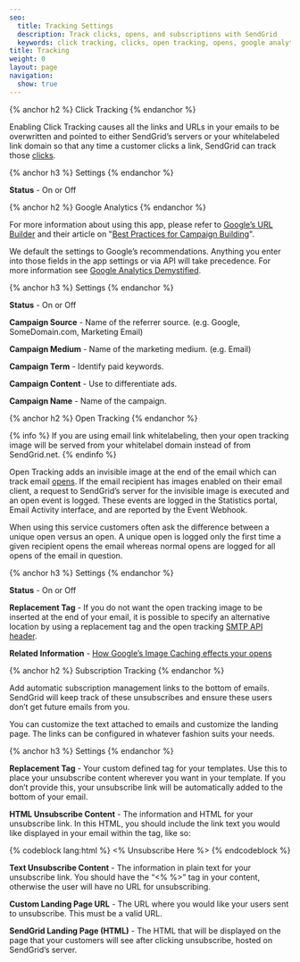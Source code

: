 ```yaml
---
seo:
  title: Tracking Settings
  description: Track clicks, opens, and subscriptions with SendGrid
  keywords: click tracking, clicks, open tracking, opens, google analytics, tracking with analytics, subscription tracking
title: Tracking
weight: 0
layout: page
navigation:
  show: true
---
```


{% anchor h2 %}
Click Tracking
{% endanchor %}

Enabling Click Tracking causes all the links and URLs in your emails to be overwritten and pointed to either SendGrid’s servers or your whitelabeled link domain so that any time a customer clicks a link, SendGrid can track those [clicks]({{root_url}}/Glossary/clicks.html).

{% anchor h3 %}
Settings
{% endanchor %}

**Status** - On or Off

{% anchor h2 %}
Google Analytics
{% endanchor %}

For more information about using this app, please refer to [Google’s URL Builder](https://support.google.com/analytics/answer/1033867?hl=en) and their article on "[Best Practices for Campaign Building](https://support.google.com/analytics/answer/1037445)".

We default the settings to Google’s recommendations. Anything you enter into those fields in the app settings or via API will take precedence. For more information see [Google Analytics Demystified](https://support.sendgrid.com/hc/en-us/articles/200181468).

{% anchor h3 %}
Settings
{% endanchor %}

**Status** - On or Off

**Campaign Source** - Name of the referrer source. (e.g. Google, SomeDomain.com, Marketing Email)

**Campaign Medium** - Name of the marketing medium. (e.g. Email)

**Campaign Term** - Identify paid keywords.

**Campaign Content** - Use to differentiate ads.

**Campaign Name** - Name of the campaign.

{% anchor h2 %}
Open Tracking
{% endanchor %}

{% info %}
If you are using email link whitelabeling, then your open tracking image will be served from your whitelabel domain instead of from SendGrid.net.
{% endinfo %}

Open Tracking adds an invisible image at the end of the email which can track email [opens]({{root_url}}/Glossary/opens.html). If the email recipient has images enabled on their email client, a request to SendGrid’s server for the invisible image is executed and an open event is logged. These events are logged in the  Statistics portal, Email Activity interface, and are reported by the Event Webhook.

When using this service customers often ask the difference between a unique open versus an open. A unique open is logged only the first time a given recipient opens the email whereas normal opens are logged for all opens of the email in question.

{% anchor h3 %}
Settings
{% endanchor %}

**Status** - On or Off

**Replacement Tag** - If you do not want the open tracking image to be inserted at the end of your email, it is possible to specify an alternative location by using a replacement tag and the open tracking [SMTP API header]({{root_url}}/API_Reference/SMTP_API/apps.html#opentrack).

**Related Information** - [How Google’s Image Caching effects your opens]({{site.blog_url}}/googles-new-image-caching-5-things-need-know/)

{% anchor h2 %}
Subscription Tracking
{% endanchor %}

Add automatic subscription management links to the bottom of emails. SendGrid will keep track of these unsubscribes and ensure these users don’t get future emails from you.

You can customize the text attached to emails and customize the landing page. The links can be configured in whatever fashion suits your needs.

{% anchor h3 %}
Settings
{% endanchor %}

**Replacement Tag** - Your custom defined tag for your templates. Use this to place your unsubscribe content wherever you want in your template. If you don’t provide this, your unsubscribe link will be automatically added to the bottom of your email.

**HTML Unsubscribe Content** - The information and HTML for your unsubscribe link. In this HTML, you should include the link text you would like displayed in your email within the tag, like so:

{% codeblock lang:html %}
<% Unsubscribe Here %>
{% endcodeblock %}

**Text Unsubscribe Content** - The information in plain text for your unsubscribe link. You should have the “<% %>” tag in your content, otherwise the user will have no URL for unsubscribing.

**Custom Landing Page URL** - The URL where you would like your users sent to unsubscribe. This must be a valid URL.

**SendGrid Landing Page (HTML)** - The HTML that will be displayed on the page that your customers will see after clicking unsubscribe, hosted on SendGrid’s server.
